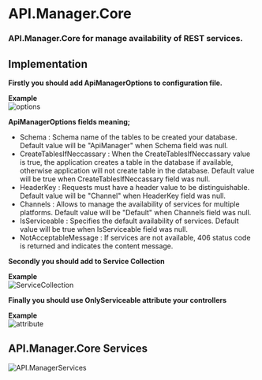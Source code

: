 # API.Manager.Core
### API.Manager.Core for manage availability of REST services.


## Implementation

**Firstly you should add ApiManagerOptions to configuration file.**

**Example**<br>
![options](https://user-images.githubusercontent.com/55300546/136687127-33800fc4-1313-4907-9501-36c0e7a8b5d0.PNG)

**ApiManagerOptions fields meaning;**

- Schema : Schema name of the tables to be created your database. Default value will be "ApiManager" when Schema field was null.
- CreateTablesIfNeccassary : When the CreateTablesIfNeccassary value is true, the application creates a table in the database if available, otherwise application will not create table in the database. Default value will be true when CreateTablesIfNeccassary field was null.
- HeaderKey : Requests must have a header value to be distinguishable. Default value will be "Channel" when HeaderKey field was null.
- Channels : Allows to manage the availability of services for multiple platforms. Default value will be "Default" when Channels field was null.
- IsServiceable : Specifies the default availability of services. Default value will be true when IsServiceable field was null.
- NotAcceptableMessage : If services are not available, 406 status code is returned and indicates the content message.


**Secondly you should add to Service Collection**

**Example**<br>
![ServiceCollection](https://user-images.githubusercontent.com/55300546/136687172-386f7e31-6443-4ad5-8609-a9164832cea9.PNG)


**Finally you should use OnlyServiceable attribute your controllers**

**Example**<br>
![attribute](https://user-images.githubusercontent.com/55300546/136688278-acbe01e5-ea5a-41d3-b4df-9e8b38476945.PNG)

## API.Manager.Core Services ##

![API.ManagerServices](https://user-images.githubusercontent.com/55300546/136690340-1571593f-ab31-49f2-afe9-9f2f996b4355.PNG)


